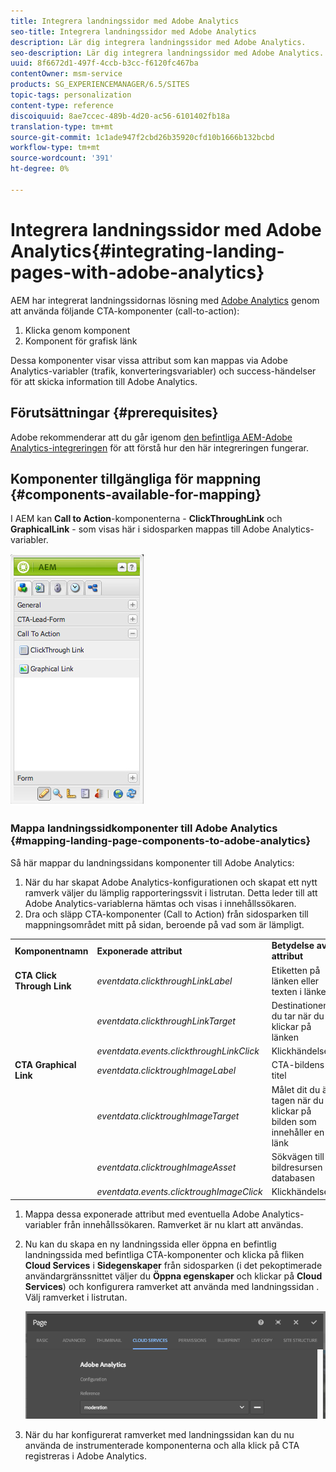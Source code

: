 ```yaml
---
title: Integrera landningssidor med Adobe Analytics
seo-title: Integrera landningssidor med Adobe Analytics
description: Lär dig integrera landningssidor med Adobe Analytics.
seo-description: Lär dig integrera landningssidor med Adobe Analytics.
uuid: 8f6672d1-497f-4ccb-b3cc-f6120fc467ba
contentOwner: msm-service
products: SG_EXPERIENCEMANAGER/6.5/SITES
topic-tags: personalization
content-type: reference
discoiquuid: 8ae7ccec-489b-4d20-ac56-6101402fb18a
translation-type: tm+mt
source-git-commit: 1c1ade947f2cbd26b35920cfd10b1666b132bcbd
workflow-type: tm+mt
source-wordcount: '391'
ht-degree: 0%

---
```



# Integrera landningssidor med Adobe Analytics{#integrating-landing-pages-with-adobe-analytics}

AEM har integrerat landningssidornas lösning med [Adobe Analytics](https://www.omniture.com/en/products/analytics/sitecatalyst) genom att använda följande CTA-komponenter (call-to-action):

1. Klicka genom komponent
1. Komponent för grafisk länk

Dessa komponenter visar vissa attribut som kan mappas via Adobe Analytics-variabler (trafik, konverteringsvariabler) och success-händelser för att skicka information till Adobe Analytics.

## Förutsättningar {#prerequisites}

Adobe rekommenderar att du går igenom [den befintliga AEM-Adobe Analytics-integreringen](/help/sites-administering/adobeanalytics.md) för att förstå hur den här integreringen fungerar.

## Komponenter tillgängliga för mappning {#components-available-for-mapping}

I AEM kan **Call to Action**-komponenterna - **ClickThroughLink** och **GraphicalLink** - som visas här i sidosparken mappas till Adobe Analytics-variabler.

![chlimage_1-21](assets/chlimage_1-21a.jpeg)

### Mappa landningssidkomponenter till Adobe Analytics {#mapping-landing-page-components-to-adobe-analytics}

Så här mappar du landningssidans komponenter till Adobe Analytics:

1. När du har skapat Adobe Analytics-konfigurationen och skapat ett nytt ramverk väljer du lämplig rapporteringssvit i listrutan. Detta leder till att Adobe Analytics-variablerna hämtas och visas i innehållssökaren.
1. Dra och släpp CTA-komponenter (Call to Action) från sidosparken till mappningsområdet mitt på sidan, beroende på vad som är lämpligt.

<table>
 <tbody>
  <tr>
   <td><strong>Komponentnamn</strong></td>
   <td><strong>Exponerade attribut</strong></td>
   <td><strong>Betydelse av attribut</strong></td>
  </tr>
  <tr>
   <td><strong>CTA Click Through Link</strong></td>
   <td><i>eventdata.clickthroughLinkLabel</i> <br /> </td>
   <td>Etiketten på länken eller texten i länken </td>
  </tr>
  <tr>
   <td><br type="_moz" /> </td>
   <td><i>eventdata.clickthroughLinkTarget</i> <br /> </td>
   <td>Destinationen du tar när du klickar på länken </td>
  </tr>
  <tr>
   <td><br type="_moz" /> </td>
   <td><i>eventdata.events.clickthroughLinkClick</i> <br /> </td>
   <td>Klickhändelsen </td>
  </tr>
  <tr>
   <td><strong>CTA Graphical Link</strong></td>
   <td><i>eventdata.clicktroughImageLabel</i> <br /> </td>
   <td>CTA-bildens titel </td>
  </tr>
  <tr>
   <td><br type="_moz" /> </td>
   <td><i>eventdata.clicktroughImageTarget</i> <br /> </td>
   <td>Målet dit du är tagen när du klickar på bilden som innehåller en länk</td>
  </tr>
  <tr>
   <td><br type="_moz" /> </td>
   <td><i>eventdata.clicktroughImageAsset</i> <br /> </td>
   <td>Sökvägen till bildresursen i databasen </td>
  </tr>
  <tr>
   <td><br type="_moz" /> </td>
   <td><i>eventdata.events.clicktroughImageClick</i> <br /> </td>
   <td>Klickhändelsen</td>
  </tr>
 </tbody>
</table>

1. Mappa dessa exponerade attribut med eventuella Adobe Analytics-variabler från innehållssökaren. Ramverket är nu klart att användas.
1. Nu kan du skapa en ny landningssida eller öppna en befintlig landningssida med befintliga CTA-komponenter och klicka på fliken **Cloud Services** i **Sidegenskaper** från sidosparken (i det pekoptimerade användargränssnittet väljer du **Öppna egenskaper** och klickar på **Cloud Services**) och konfigurera ramverket att använda med landningssidan . Välj ramverket i listrutan.

   ![chlimage_1-25](assets/chlimage_1-25a.png)

1. När du har konfigurerat ramverket med landningssidan kan du nu använda de instrumenterade komponenterna och alla klick på CTA registreras i Adobe Analytics.

